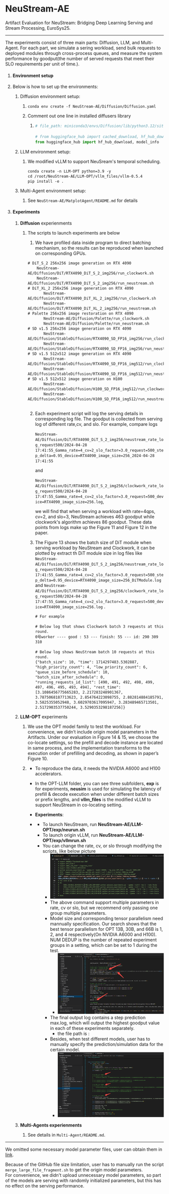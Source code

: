 # NeuStream-AE
Artifact Evaluation for NeuStream: Bridging Deep Learning Serving and Stream Processing, EuroSys25.
_____________

The experiments consist of three main parts: Diffusion, LLM, and Multi-Agent. For each part, we simulate a sering workload, send bulk requests to deployed modules through cross-process queues, and measure the system performance by goodput(the number of served requests that meet their SLO requirements per unit of time.).

1. #### Environment setup
2. 
   Below is how to set up the environments:

   1. Diffusion environment setup: 

      1. `conda env create -f NeuStream-AE/Diffusion/Diffusion.yaml`

      2. Comment out one line in installed diffusers library

         1. ```python
            # file_path: miniconda3/envs/Diffusion/lib/python3.12/site-packages/diffusers/utils/dynamic_modules_utils.py
            
            # from huggingface_hub import cached_download, hf_hub_download, model_info
            from huggingface_hub import hf_hub_download, model_info
            ```

   2. LLM environment setup:

      1. We modified vLLM to support NeuSream's temporal scheduling.

         ```
         conda create -n LLM-OPT python=3.9 -y
         cd /root/NeuStream-AE/LLM-OPT/vllm_files/vllm-0.5.4
         pip install -e .
         ```

   3. Multi-Agent environment setup:

      1. See `NeuStream-AE/MatplotAgent/README.md` for details

3. #### Experiments

   1. **Diffusion** experienments

      1. The scripts to launch experiments are below

         1. We have profiled data inside program to direct batching mechanism, so the results can be reproduced when launched on corresponding GPUs.

         ```shell
         # DiT_S_2 256x256 image generation on RTX 4090
             NeuStream-AE/Diffusion/DiT/RTX4090_DiT_S_2_img256/run_clockwork.sh
             NeuStream-AE/Diffusion/DiT/RTX4090_DiT_S_2_img256/run_neustream.sh
         # DiT_XL_2 256x256 image generation on RTX 4090
         		NeuStream-AE/Diffusion/DiT/RTX4090_DiT_XL_2_img256/run_clockwork.sh
         		NeuStream-AE/Diffusion/DiT/RTX4090_DiT_XL_2_img256/run_neustream.sh
         # Palette 256x256 image restoration on RTX 4090
         		NeuStream-AE/Diffusion/Palette/run_clockwork.sh
         		NeuStream-AE/Diffusion/Palette/run_neustream.sh
         # SD v1.5 256x256 image generation on RTX 4090
         		NeuStream-AE/Diffusion/StableDiffusion/RTX4090_SD_FP16_img256/run_clockwork.sh
         		NeuStream-AE/Diffusion/StableDiffusion/RTX4090_SD_FP16_img256/run_neustream.sh
         # SD v1.5 512x512 image generation on RTX 4090
         		NeuStream-AE/Diffusion/StableDiffusion/RTX4090_SD_FP16_img512/run_clockwork.sh
         		NeuStream-AE/Diffusion/StableDiffusion/RTX4090_SD_FP16_img512/run_neustream.sh
         # SD v1.5 512x512 image generation on H100
         		NeuStream-AE/Diffusion/StableDiffusion/H100_SD_FP16_img512/run_clockwork.sh
         		NeuStream-AE/Diffusion/StableDiffusion/H100_SD_FP16_img512/run_neustream.sh
         		
         ```

         2. Each experiment script will log the serving details in corresponding log file. The goodput is collected from serving log of different rate,cv, and slo. For example, compare logs

             `NeuStream-AE/Diffusion/DiT/RTX4090_DiT_S_2_img256/neustream_rate_log_request500/2024-04-28 17:41:55_Gamma_rate=4_cv=2_slo_factor=3.0_request=500_step_delta=0.95_device=RTX4090_image_size=256_2024-04-28 17:41:55`

             and

             `NeuStream-AE/Diffusion/DiT/RTX4090_DiT_S_2_img256/clockwork_rate_log_request500/2024-04-28 17:47:55_Gamma_rate=4_cv=2_slo_factor=3.0_request=500_device=RTX4090_image_size=256.log`, 

            we will find that when serving a workload with rate=4qps, cv=2, and slo=3, NeuStream achieves 463 goodput while clockwork's algorithm achieves 86 goodput. These data points from logs make up the Figure 11 and Figure 12 in the paper.

         3. The Figure 13 shows the batch size of DiT module when serving workload by NeuStream and Clockwork, it can be plotted by extract th DiT module size in log files like `NeuStream-AE/Diffusion/DiT/RTX4090_DiT_S_2_img256/neustream_rate_log_request500/2024-04-28 17:41:55_Gamma_rate=4_cv=2_slo_factor=3.0_request=500_step_delta=0.95_device=RTX4090_image_size=256_DiTModule.log` and `NeuStream-AE/Diffusion/DiT/RTX4090_DiT_S_2_img256/clockwork_rate_log_request500/2024-04-28 17:47:55_Gamma_rate=4_cv=2_slo_factor=3.0_request=500_device=RTX4090_image_size=256.log` . 

            ```
            # For example
            
            # Below log that shows Clockwork batch 3 requests at this round.
            0号worker ---- good : 53 --- finish: 55 --- id: 290 309 310  
            
            # Below log shows NeuStream batch 10 requests at this round.
            {"batch_size": 10, "time": 1714297483.5302887, "high_priority_count": 4, "low_priority_count": 6, "queue_size_before_schedule": 10, "batch_size_after_schedule": 0, "running_requests_id_list": [490, 491, 492, 498, 499, 497, 496, 495, 493, 494], "rest_time": [3.1086456775665283, 2.217283248901367, 3.7875068187713623, 2.854764223098755, 2.882814884185791, 3.5825355052948, 3.6029703617095947, 3.283489465713501, 2.5172903537750244, 3.5290353298187256]}
            
            ```

   2. **LLM-OPT** experiments

      1. We use the OPT model family to test the workload. For convenience, we didn’t include origin model parameters in the Artifacts. Under our evaluation in Figure 14 & 15, we choose the co-locate settings, so the prefill and decode instance are located in same process, and the implementation transforms to the execution order of prefilling and decoding, as shown in paper’s Figure 10.

      2. - To reproduce the data, it needs the NVIDIA A6000 and H100 accelerators.

         - In the OPT-LLM folder, you can see three subfolders, **exp** is for experiments, **neusim** is used for simulating the latency of prefill & decode execution when under different batch sizes or prefix lengths, and **vllm_files** is the modified vLLM to support NeuStream in co-locating setting. 

         - **Experiments**:

         - - To launch NeuStream, run **NeuStream-AE/LLM-OPT/exp/neurun.sh**
           - To launch origin vLLM, run **NeuStream-AE/LLM-OPT/exp/vllmrun.sh**
           - You can change the rate, cv, or slo through modifying the scripts, like below picture 
             - ![image-20250215163111127](md_pic/image-20250215163111127.png)
             - The above command support multiple parameters in rate, cv or slo, but we recommend only passing one group multiple parameters.
             - Model size and corresponding tensor parallelism need mannually specification. Our search shows that the best tensor parallelism for OPT 13B, 30B, and 66B is 1, 2, and 4 respectively(On NVIDIA A6000 and H100). NUM DEDUP is the number of repeated experiment groups in a setting, which can be set to 1 during the test. 
               - ![image-20250215163506277](md_pic/image-20250215163506277.png)
             - The final output log contains a step prediction max.log, which will output the highest goodput value in each of these experiments separately. 
               - the file path is :
             - Besides, when test different models, user has to manually specify the prediction/simulation data for the certain model.
               - ![image-20250215163710765](md_pic/image-20250215163710765.png)
   
   3. **Multi-Agents experienments**
      1. See details in `Multi-Agent/README.md`.
________

We omitted some necessary model parameter files, user can obtain them in [link](https://github.com/Fjallraven-hc/NeuStream-AE).

Because of the GitHub file size limitation, user has to manually run the script `merge_large_file_fragment.sh` to get the origin model parameters.  
For convenience, we didn't upload unnecessary model parameters, so part of the models are serving with randomly initialized parameters, but this has no effect on the serving performance.
